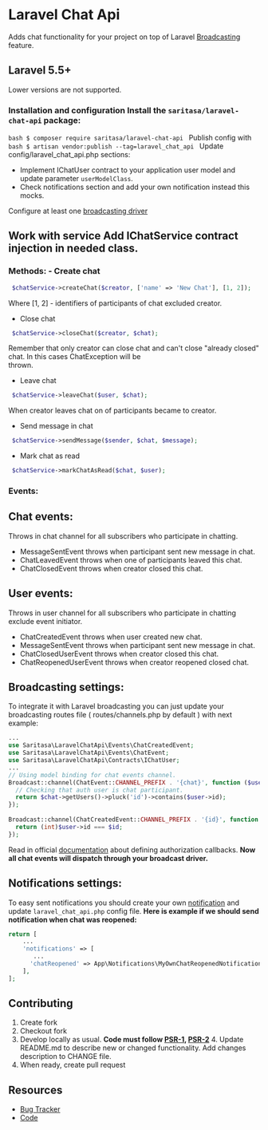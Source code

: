 
# Laravel Chat Api    
Adds chat functionality for your project on top of Laravel [Broadcasting](https://laravel.com/docs/broadcasting) feature.
    
## Laravel 5.5+
Lower versions are not supported.

### Installation and configuration Install the ```saritasa/laravel-chat-api``` package:    

```bash $ composer require saritasa/laravel-chat-api ```
 Publish config with    
```bash $ artisan vendor:publish --tag=laravel_chat_api ```
 Update config/laravel_chat_api.php sections:    
- Implement IChatUser contract to your application user model and update parameter `userModelClass`.     
- Check notifications section and add your own notification instead this mocks.     

Configure at least one [broadcasting driver](https://laravel.com/docs/broadcasting#driver-prerequisites)

## Work with service Add IChatService contract injection in needed class.    
### Methods: - Create chat    
```php    
 $chatService->createChat($creator, ['name' => 'New Chat'], [1, 2]);    
 ```  
Where [1, 2] - identifiers of participants of chat excluded creator.    
  
- Close chat    
```php    
 $chatService->closeChat($creator, $chat);  
 ```
 Remember that only creator can close chat and can't close "already closed" chat. In this cases ChatException will be    
thrown.    
- Leave chat    
```php    
 $chatService->leaveChat($user, $chat);  
 ``` 
 When creator leaves chat on of participants became to creator.  
- Send message in chat    
```php    
 $chatService->sendMessage($sender, $chat, $message);  
 ```
 - Mark chat as read    
```php    
 $chatService->markChatAsRead($chat, $user);  
 ```
 ### Events:  
## Chat events:  
Throws in chat channel for all subscribers who participate in chatting.  
  
- MessageSentEvent throws when participant sent new message in chat.  
- ChatLeavedEvent throws when one of participants leaved this chat.  
- ChatClosedEvent throws when creator closed this chat.  
## User events:  
Throws in user channel for all subscribers who participate in chatting exclude event initiator.  
- ChatCreatedEvent throws when user created new chat.  
- MessageSentEvent throws when participant sent new message in chat.  
- ChatClosedUserEvent throws when creator closed this chat.  
- ChatReopenedUserEvent throws when creator reopened closed chat. 
## Broadcasting settings:
To integrate it with Laravel broadcasting you can just update your broadcasting routes file ( routes/channels.php by default ) with next example:
```php
...
use Saritasa\LaravelChatApi\Events\ChatCreatedEvent;  
use Saritasa\LaravelChatApi\Events\ChatEvent;
use Saritasa\LaravelChatApi\Contracts\IChatUser;
...
// Using model binding for chat events channel.
Broadcast::channel(ChatEvent::CHANNEL_PREFIX . '{chat}', function ($user, Chat $chat) {  
  // Checking that auth user is chat participant.
  return $chat->getUsers()->pluck('id')->contains($user->id);  
});  
  
Broadcast::channel(ChatCreatedEvent::CHANNEL_PREFIX . '{id}', function ($user, int $id) {  
  return (int)$user->id === $id;  
});
```
Read in official [documentation](https://laravel.com/docs/broadcasting#defining-authorization-callbacks) about defining authorization callbacks.
**Now all chat events will dispatch through your broadcast driver.** 
## Notifications settings:
To easy sent notifications you should create your own [notification](https://laravel.com/docs/notifications#creating-notifications) and update `laravel_chat_api.php` config file.
**Here is example if we should send notification when chat was reopened:**
```php
return [
	...
	'notifications' => [  
	   ... 
	  'chatReopened' => App\Notifications\MyOwnChatReopenedNotification::class,
	],
];
```
  
## Contributing    
 1. Create fork    
2. Checkout fork    
3. Develop locally as usual. **Code must follow [PSR-1](http://www.php-fig.org/psr/psr-1/), [PSR-2](http://www.php-fig.org/psr/psr-2/)** 4. Update README.md to describe new or changed functionality. Add changes description to CHANGE file.    
5. When ready, create pull request    
    
## Resources    
 * [Bug Tracker](http://github.com/saritasa/php-laravel-chat-api/issues)    
* [Code](http://github.com/saritasa/php-laravel-chat-api)
